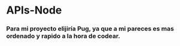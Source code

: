# APIs-Node

 ### Para mi proyecto elijiría Pug, ya que a mi pareces es mas ordenado y rapido a la hora de codear.